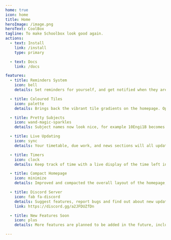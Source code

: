 ```yaml
---
home: true
icon: home
title: Home
heroImage: /image.png
heroText: CoolBox
tagline: To make Schoolbox look good again.
actions:
  - text: Install
    link: /install
    type: primary

  - text: Docs
    link: /docs

features:
  - title: Reminders System
    icon: bell
    details: Set reminders for yourself, and get notified when they are due. Can be set for assessments, and can be received via Desktop or Discord.

  - title: Coloured Tiles
    icon: palette
    details: Brings back the vibrant tile gradients on the homepage. Optional smooth animated tiles toggleable from settings.

  - title: Pretty Subjects
    icon: wand-magic-sparkles
    details: Subject names now look nice, for example 10Engi1B becomes Engineering

  - title: Live Updating
    icon: sync
    details: Your timetable, due work, and news sections will all update live.

  - title: Timers
    icon: clock
    details: Keep track of time with a live display of the time left in the current period or to your next.

  - title: Compact Homepage
    icon: minimize
    details: Improved and compacted the overall layout of the homepage, and removed unnecessary rarely used tiles.

  - title: Discord Server
    icon: fab fa-discord
    details: Suggest features, report bugs and find out about new updates on the official Discord server.
    link: https://discord.gg/a2JFDUZfDn

  - title: New Features Soon
    icon: plus
    details: More features are planned to be added in the future, including custom themes and quick notes.

---
```

